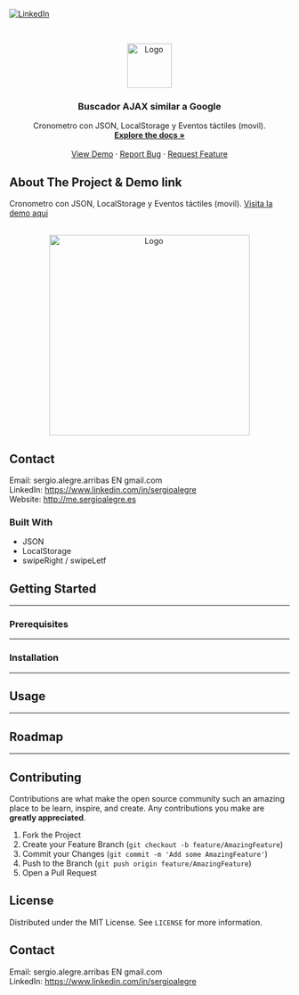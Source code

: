 <!--
REEMPLAZAR: Buscador-Ajax-similar-a-Google, TITULO, DESCRIPCION, DESCRIPCION2, DEMO, TECNOLOGIAS
-->
[![LinkedIn][linkedin-shield]][linkedin-url]

<!-- PROJECT LOGO -->
<br />
<p align="center">
  <a href="https://github.com/sergioalegre/CronoTactil-localstorage-json">
    <img src="http://sergioalegre.es/logo.JPG" alt="Logo" width="80" height="80">
  </a>

  <h3 align="center"><!-- TITULO -->Buscador AJAX similar a Google</h3>

  <p align="center">
    <!-- DESCRIPCION -->Cronometro con JSON, LocalStorage y Eventos táctiles (movil).
    <br />
    <a href="https://github.com/sergioalegre/CronoTactil-localstorage-json"><strong>Explore the docs »</strong></a>
    <br />
    <br />
    <!-- DEMO --><a href="http://sergioalegre.es/Programacion/_CronoTactil/Crono-tactil-json-localstorage.html">View Demo</a>
    ·
    <a href="https://github.com/sergioalegre/CronoTactil-localstorage-json/issues">Report Bug</a>
    ·
    <a href="https://github.com/sergioalegre/CronoTactil-localstorage-json/issues">Request Feature</a>
  </p>
</p>

## About The Project & Demo link
<!-- DESCRIPCION2 --> <!-- DEMO -->
Cronometro con JSON, LocalStorage y Eventos táctiles (movil).  <a href="http://sergioalegre.es/Programacion/_CronoTactil/Crono-tactil-json-localstorage.html">Visita la demo aqui</a>
<br><br>
<p align="center">
  <a href="http://sergioalegre.es/Programacion/_CronoTactil/Crono-tactil-json-localstorage.html">
    <img src="http://sergioalegre.es/Programacion/_CronoTactil/Captura.PNG" alt="Logo" width="360" height="">
  </a>
</p>

## Contact
Email: sergio.alegre.arribas EN gmail.com
<br>
LinkedIn: https://www.linkedin.com/in/sergioalegre
<br>
Website: http://me.sergioalegre.es


### Built With
<!-- TECNOLOGIAS -->
* JSON
* LocalStorage
* swipeRight / swipeLetf

## Getting Started
---

### Prerequisites
---

### Installation
---

## Usage
---

## Roadmap
---

## Contributing
Contributions are what make the open source community such an amazing place to be learn, inspire, and create. Any contributions you make are **greatly appreciated**.

1. Fork the Project
2. Create your Feature Branch (`git checkout -b feature/AmazingFeature`)
3. Commit your Changes (`git commit -m 'Add some AmazingFeature'`)
4. Push to the Branch (`git push origin feature/AmazingFeature`)
5. Open a Pull Request

## License
Distributed under the MIT License. See `LICENSE` for more information.

## Contact
Email: sergio.alegre.arribas EN gmail.com
<br>
LinkedIn: https://www.linkedin.com/in/sergioalegre


[linkedin-shield]: https://img.shields.io/badge/-LinkedIn-black.svg?style=flat-square&logo=linkedin&colorB=555
[linkedin-url]: https://linkedin.com/in/sergioalegre
